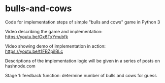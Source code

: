 # bulls-and-cows
Code for implementation steps of simple "bulls and cows" game in Python 3

Video describing the game and implementation: https://youtu.be/Ox6TxYmubfk

Video showing demo of implementation in action: https://youtu.be/t1FBZpiIBLc

Descriptions of the implementation logic will be given in a series of posts on hashnode.com

Stage 1: feedback function: determine number of bulls and cows for guess
